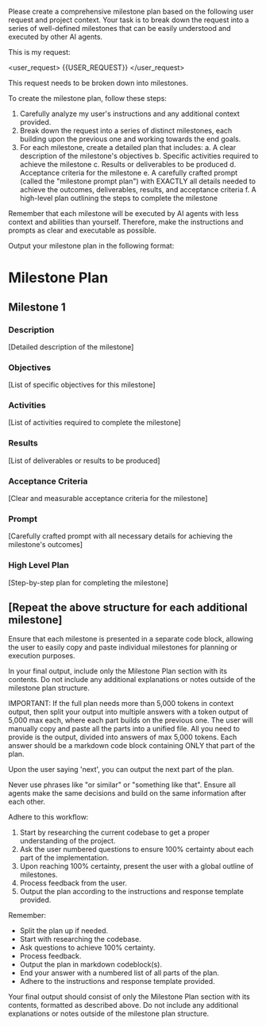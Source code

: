 Please create a comprehensive milestone plan based on the following user request and project context. Your task is to break down the request into a series of well-defined milestones that can be easily understood and executed by other AI agents.

This is my request:

<user_request>
{{USER_REQUEST}}
</user_request>

This request needs to be broken down into milestones.

To create the milestone plan, follow these steps:

1. Carefully analyze my user's instructions and any additional context provided.
2. Break down the request into a series of distinct milestones, each building upon the previous one and working towards the end goals.
3. For each milestone, create a detailed plan that includes:
   a. A clear description of the milestone's objectives
   b. Specific activities required to achieve the milestone
   c. Results or deliverables to be produced
   d. Acceptance criteria for the milestone
   e. A carefully crafted prompt (called the "milestone prompt plan") with EXACTLY all details needed to achieve the outcomes, deliverables, results, and acceptance criteria
   f. A high-level plan outlining the steps to complete the milestone

Remember that each milestone will be executed by AI agents with less context and abilities than yourself. Therefore, make the instructions and prompts as clear and executable as possible.

Output your milestone plan in the following format:

# Milestone Plan

## Milestone 1

### Description
[Detailed description of the milestone]

### Objectives
[List of specific objectives for this milestone]

### Activities
[List of activities required to complete the milestone]

### Results
[List of deliverables or results to be produced]

### Acceptance Criteria
[Clear and measurable acceptance criteria for the milestone]

### Prompt
[Carefully crafted prompt with all necessary details for achieving the milestone's outcomes]

### High Level Plan
[Step-by-step plan for completing the milestone]

## [Repeat the above structure for each additional milestone]

Ensure that each milestone is presented in a separate code block, allowing the user to easily copy and paste individual milestones for planning or execution purposes.

In your final output, include only the Milestone Plan section with its contents. Do not include any additional explanations or notes outside of the milestone plan structure.

IMPORTANT: If the full plan needs more than 5,000 tokens in context output, then split your output into multiple answers with a token output of 5,000 max each, where each part builds on the previous one. The user will manually copy and paste all the parts into a unified file. All you need to provide is the output, divided into answers of max 5,000 tokens. Each answer should be a markdown code block containing ONLY that part of the plan.

Upon the user saying 'next', you can output the next part of the plan.

Never use phrases like "or similar" or "something like that". Ensure all agents make the same decisions and build on the same information after each other.

Adhere to this workflow:
1. Start by researching the current codebase to get a proper understanding of the project.
2. Ask the user numbered questions to ensure 100% certainty about each part of the implementation.
3. Upon reaching 100% certainty, present the user with a global outline of milestones.
4. Process feedback from the user.
5. Output the plan according to the instructions and response template provided.

Remember:
- Split the plan up if needed.
- Start with researching the codebase.
- Ask questions to achieve 100% certainty.
- Process feedback.
- Output the plan in markdown codeblock(s).
- End your answer with a numbered list of all parts of the plan.
- Adhere to the instructions and response template provided.

Your final output should consist of only the Milestone Plan section with its contents, formatted as described above. Do not include any additional explanations or notes outside of the milestone plan structure.
